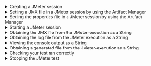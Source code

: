 <details><summary>Creating a JMeter session</summary>

The following snippet shows the minimum code that is required to request a JMeter session in a Galasa test:

```
@JMeterSession(jmxPath="test.jmx")
public IJMeterSession session;
```

This code requests the Docker Manager to provision a container with all the JMeter binaries that are required to run a JMX test installed. You can provision your JMX file via the Artifact Manager and point it to the bundle resources, the location of which is specified in the input stream of your JMX file. The container is discarded when the test finishes. 

The following snippet enables you to add a personal properties file to the test by pointing the Artifact Manager at the JMeter properties file.

```
@JMeterSession(jmxPath="test.jmx", propPath="jmeter.properties")
public IJMeterSession session;
```


There is no limit in Galasa on the number of JMeter sessions that can be used within a single test. The only limit is the number of containers that can be started in the Galasa Ecosystem. This limit is set by the Galasa Administrator and is typically set to the maximum number of containers that can be supported by the Docker Server or Swarm.  If there are not enough slots available for an automated run, the run is put back on the queue in *waiting* state to retry. **Local test runs fail if there are not enough container slots available.**
</details>

<details><summary>Setting a JMX file in a JMeter session by using the Artifact Manager</summary>

Use the following code to provision a JMX file by using the Artifact Manager.

```
    IBundleResources bundleResources = artifactManager.getBundleResources(getClass());
    InputStream jmxStream = bundleResources.retrieveFile("/test.jmx");
    session2.setJmxFile(jmxStream);
```
</details>

<details><summary>Setting the properties file in a JMeter session by using the Artifact Manager</summary>

Just as you would provision a JMX file via the Artifact Manager, you can use the following code to provision a personalized properties file that gets used by JMeter at runtime.

```
    IBundleResources bundleResources = artifactManager.getBundleResources(getClass());
    InputStream propStream = bundleResources.retrieveFile("/jmeter.properties");
    session.applyProperties(propStream);
```
</details>

<details><summary>Starting a JMeter session</summary>

You can set a timeout for a JMeter session or use the *default timeout of 60 seconds* for a JMeter session. To use this command, you must configure the JMX file correctly by using the `session.setJmxFile(inputStream)` method. *Timeout is in milli-seconds.*

```
    session.startJmeter();
    ...
     session.startJmeter(60000);
```
</details>

<details><summary>Obtaining the JMX file from the JMeter-execution as a String</summary>

Use the following snippet to access the JMX file that was used in the JMeter session.

```
session.getJmxFile();
```
</details>

<details><summary>Obtaining the log file from the JMeter execution as a String</summary>

Use the following snippet to access the log file that is created when the JMX file that is running inside the container finishes running.

```
session.getLogFile();
```
</details>

<details><summary>Viewing the console output as a String</summary>

Use the following snippet to view any console output that is generated by the JMeter test run. Typically, there is no console output unless the JMX file itself is corrupt or written incorrectly. If a correctly written JMX file generates errors during execution, the errors are held in the log files or in the JTL file.

```
session.getConsoleOutput();
```
</details>

<details><summary>Obtaining a generated file from the JMeter-execution as a String</summary>

Use the following snippet to help you to access any file that is created after execution of a JMX file inside a container completes. In this example, the JTL file *test.jtl* is returned as a String containing the results of the test run which can be exported to a CSV file. The name of the JTL file has the same prefix as the JMX file.

```
session.getListenerFile("test.jtl")
```
</details>


<details><summary>Checking your test ran correctly</summary>

Use the following code to check that the test ran correctly. You can use the logs and JMX files for further investigation. If the JMX file has completed its function successfully, a boolean value of true is returned, otherwise a value of false is returned.

```
session.statusTest();
```
</details>

<details><summary>Stopping the JMeter test</summary>

Use the following code to stop the JMeter test that is running inside the Docker container.

```
session.stopTest();
```
</details>

